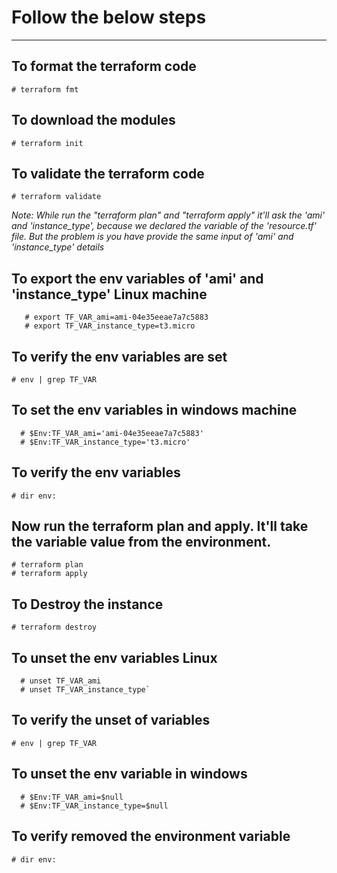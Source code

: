# Follow the below steps
------------------------

## To format the terraform code
  `# terraform fmt`

## To download the modules
  `# terraform init`

## To validate the terraform code
  `# terraform validate`

*Note: While run the "terraform plan" and "terraform apply" it'll ask the 'ami' and 'instance_type', because we declared the variable of the 'resource.tf' file.  But the problem is you have provide the same input of 'ami' and 'instance_type' details*

## To export the env variables of 'ami' and 'instance_type' Linux machine
```
   # export TF_VAR_ami=ami-04e35eeae7a7c5883
   # export TF_VAR_instance_type=t3.micro
```

## To verify the env variables are set
  `# env | grep TF_VAR`

## To set the env variables in windows machine
```
  # $Env:TF_VAR_ami='ami-04e35eeae7a7c5883'
  # $Env:TF_VAR_instance_type='t3.micro'
```
## To verify the env variables
  `# dir env:`

## Now run the terraform plan and apply.  It'll take the variable value from the environment.
  ```
  # terraform plan
  # terraform apply 
```
## To Destroy the instance
  `# terraform destroy`

## To unset the env variables Linux
```
  # unset TF_VAR_ami
  # unset TF_VAR_instance_type`
```
## To verify the unset of variables
  `# env | grep TF_VAR`

## To unset the env variable in windows
 ```
   # $Env:TF_VAR_ami=$null
   # $Env:TF_VAR_instance_type=$null
```

## To verify removed the environment variable
  `# dir env:`